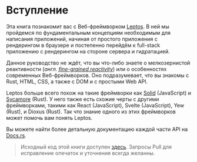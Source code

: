 # Вступление

Эта книга познакомит вас с Веб-фреймворком [Leptos](https://github.com/leptos-rs/leptos).
В ней мы пройдемся по фундаментальным концепциям необходимым для написания приложений,
начиная от простого приложения с рендерингом в браузере и постепенно перейдём к full-stack
приложению с рендерингом на стороне сервера и гидратацией.

Данное руководство не ждёт, что вы что-либо знаете о мелкозернистой реактивности (_англ. [fine-grained reactivity](https://www.google.com/search?q=fine-grained+reactivity)_)
или о особенностях современных Веб-фреймворков. Оно подразумевает, что вы знакомы 
с Rust, HTML, CSS, а также с DOM и с простыми Web API.

Leptos больше всего похож на такие фреймворки как [Solid](https://www.solidjs.com) (JavaScript)
и [Sycamore](https://sycamore-rs.netlify.app/) (Rust). У него также есть схожие черты с другими фреймворками,
такими как React (JavaScript), Svelte (JavaScript), Yew (Rust), и
Dioxus (Rust). Так что знание одного из этих фреймворков может
помочь вам понять Leptos.

Вы можете найти более детальную документацию каждой части API на [Docs.rs](https://docs.rs/leptos/latest/leptos/).

> Исходный код этой книги доступен [здесь](https://github.com/leptos-rs/book-ru). Запросы Pull для исправление опечаток и уточнения всегда желанны.
